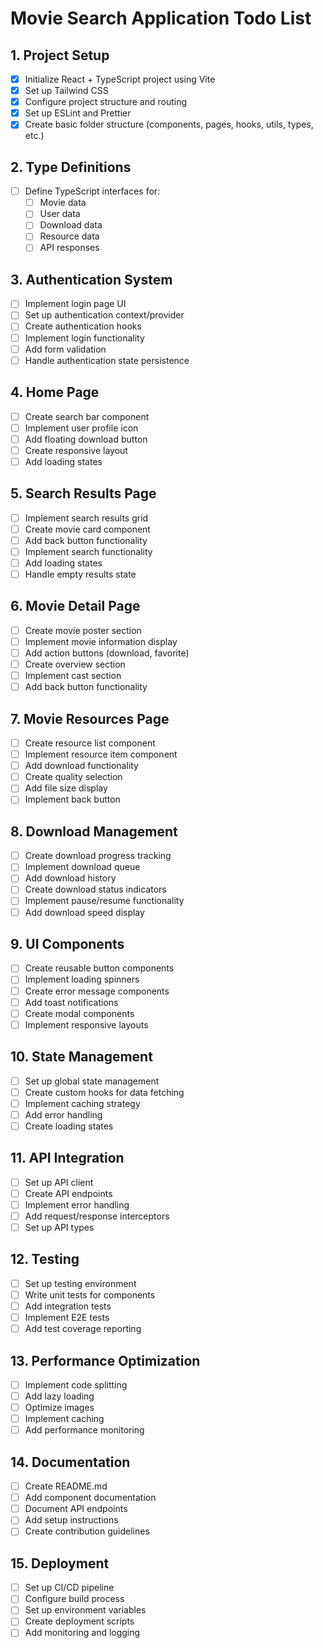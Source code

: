 # Movie Search Application Todo List

## 1. Project Setup
- [x] Initialize React + TypeScript project using Vite
- [x] Set up Tailwind CSS
- [x] Configure project structure and routing
- [x] Set up ESLint and Prettier
- [x] Create basic folder structure (components, pages, hooks, utils, types, etc.)

## 2. Type Definitions
- [ ] Define TypeScript interfaces for:
  - [ ] Movie data
  - [ ] User data
  - [ ] Download data
  - [ ] Resource data
  - [ ] API responses

## 3. Authentication System
- [ ] Implement login page UI
- [ ] Set up authentication context/provider
- [ ] Create authentication hooks
- [ ] Implement login functionality
- [ ] Add form validation
- [ ] Handle authentication state persistence

## 4. Home Page
- [ ] Create search bar component
- [ ] Implement user profile icon
- [ ] Add floating download button
- [ ] Create responsive layout
- [ ] Add loading states

## 5. Search Results Page
- [ ] Implement search results grid
- [ ] Create movie card component
- [ ] Add back button functionality
- [ ] Implement search functionality
- [ ] Add loading states
- [ ] Handle empty results state

## 6. Movie Detail Page
- [ ] Create movie poster section
- [ ] Implement movie information display
- [ ] Add action buttons (download, favorite)
- [ ] Create overview section
- [ ] Implement cast section
- [ ] Add back button functionality

## 7. Movie Resources Page
- [ ] Create resource list component
- [ ] Implement resource item component
- [ ] Add download functionality
- [ ] Create quality selection
- [ ] Add file size display
- [ ] Implement back button

## 8. Download Management
- [ ] Create download progress tracking
- [ ] Implement download queue
- [ ] Add download history
- [ ] Create download status indicators
- [ ] Implement pause/resume functionality
- [ ] Add download speed display

## 9. UI Components
- [ ] Create reusable button components
- [ ] Implement loading spinners
- [ ] Create error message components
- [ ] Add toast notifications
- [ ] Create modal components
- [ ] Implement responsive layouts

## 10. State Management
- [ ] Set up global state management
- [ ] Create custom hooks for data fetching
- [ ] Implement caching strategy
- [ ] Add error handling
- [ ] Create loading states

## 11. API Integration
- [ ] Set up API client
- [ ] Create API endpoints
- [ ] Implement error handling
- [ ] Add request/response interceptors
- [ ] Set up API types

## 12. Testing
- [ ] Set up testing environment
- [ ] Write unit tests for components
- [ ] Add integration tests
- [ ] Implement E2E tests
- [ ] Add test coverage reporting

## 13. Performance Optimization
- [ ] Implement code splitting
- [ ] Add lazy loading
- [ ] Optimize images
- [ ] Implement caching
- [ ] Add performance monitoring

## 14. Documentation
- [ ] Create README.md
- [ ] Add component documentation
- [ ] Document API endpoints
- [ ] Add setup instructions
- [ ] Create contribution guidelines

## 15. Deployment
- [ ] Set up CI/CD pipeline
- [ ] Configure build process
- [ ] Set up environment variables
- [ ] Create deployment scripts
- [ ] Add monitoring and logging 